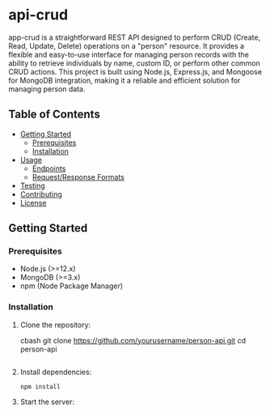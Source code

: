 # api-crud
app-crud is a straightforward REST API designed to perform CRUD (Create, Read, Update, Delete) operations on a "person" resource. It provides a flexible and easy-to-use interface for managing person records with the ability to retrieve individuals by name, custom ID, or perform other common CRUD actions. This project is built using Node.js, Express.js, and Mongoose for MongoDB integration, making it a reliable and efficient solution for managing person data.

## Table of Contents

- [Getting Started](#getting-started)
  - [Prerequisites](#prerequisites)
  - [Installation](#installation)
- [Usage](#usage)
  - [Endpoints](#endpoints)
  - [Request/Response Formats](#requestresponse-formats)
- [Testing](#testing)
- [Contributing](#contributing)
- [License](#license)

## Getting Started

### Prerequisites

- Node.js (>=12.x)
- MongoDB (>=3.x)
- npm (Node Package Manager)

### Installation

1. Clone the repository:

   cbash
   git clone https://github.com/yourusername/person-api.git
   cd person-api

   ```

   ```

2. Install dependencies:

   `npm install`

3. Start the server:

   ```node app.js

   ```
